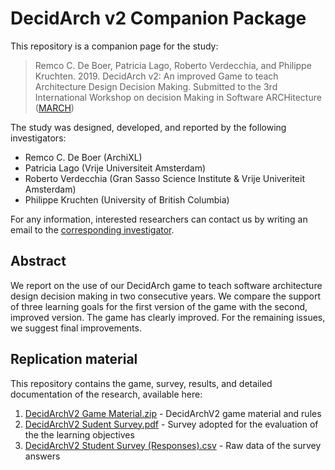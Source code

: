 # DecidArch v2 Companion Package
This repository is a companion page for the study:
> Remco C. De Boer, Patricia Lago, Roberto Verdecchia, and Philippe Kruchten. 2019. DecidArch v2: An improved Game to teach Architecture Design Decision Making. Submitted to the 3rd International Workshop on decision Making in Software ARCHitecture ([MARCH](https://is.ieis.tue.nl/research/bpm/MARCH/))

 

The study was designed, developed, and reported by the following investigators:
* Remco C. De Boer (ArchiXL)
* Patricia Lago (Vrije Universiteit Amsterdam)
* Roberto Verdecchia (Gran Sasso Science Institute & Vrije Univeriteit Amsterdam)
* Philippe Kruchten (University of British Columbia)

For any information, interested researchers can contact us by writing an email to the [corresponding investigator](mailto:p.lago@vu.nl).

## Abstract
We report on the use of our DecidArch game to teach software architecture design decision making in two consecutive years. We compare the support of three learning goals for the first version of the game with the second, improved version. The game has clearly improved. For the remaining issues, we suggest final improvements.

## Replication material
This repository contains the game, survey, results, and detailed documentation of the research, available here:
1. [DecidArchV2 Game Material.zip](https://github.com/DecidArch/DecidarchV2/blob/master/DecidArchV2%20Game%20Material.zip) - DecidArchV2 game material and rules
2. [DecidArchV2 Sudent Survey.pdf](https://github.com/DecidArch/DecidarchV2/blob/master/DecidArchV2%20Student%20Survey.pdf) - Survey adopted for the evaluation of the the learning objectives
3. [DecidArchV2 Student Survey (Responses).csv](https://github.com/DecidArch/DecidarchV2/blob/master/DecidArchV2%20Student%20Survey%20(Responses).csv) - Raw data of the survey answers
